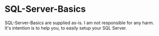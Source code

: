 # SQL-Server-Basics

SQL-Server-Basics are supplied as-is. I am not responsible for any harm. It's intention is to help you, to easily setup your SQL Server.
